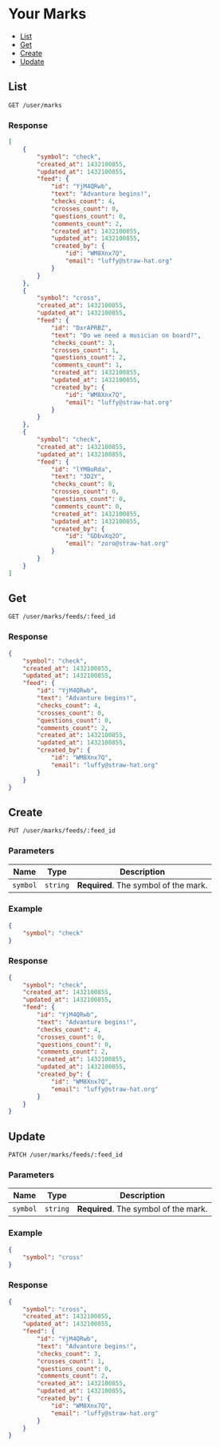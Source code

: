 # Your Marks

* [List](#list)
* [Get](#get)
* [Create](#create)
* [Update](#update)

## List

```
GET /user/marks
```

### Response

```json
[
    {
        "symbol": "check",
        "created_at": 1432100855,
        "updated_at": 1432100855,
        "feed": {
            "id": "YjM4QRwb",
            "text": "Advanture begins!",
            "checks_count": 4,
            "crosses_count": 0,
            "questions_count": 0,
            "comments_count": 2,
            "created_at": 1432100855,
            "updated_at": 1432100855,
            "created_by": {
                "id": "WM8Xnx7Q",
                "email": "luffy@straw-hat.org"
            }
        }
    },
    {
        "symbol": "cross",
        "created_at": 1432100855,
        "updated_at": 1432100855,
        "feed": {
            "id": "DxrAPRBZ",
            "text": "Do we need a musician on board?",
            "checks_count": 3,
            "crosses_count": 1,
            "questions_count": 2,
            "comments_count": 1,
            "created_at": 1432100855,
            "updated_at": 1432100855,
            "created_by": {
                "id": "WM8Xnx7Q",
                "email": "luffy@straw-hat.org"
            }
        }
    },
    {
        "symbol": "check",
        "created_at": 1432100855,
        "updated_at": 1432100855,
        "feed": {
            "id": "lYMBoRda",
            "text": "3D2Y",
            "checks_count": 8,
            "crosses_count": 0,
            "questions_count": 0,
            "comments_count": 0,
            "created_at": 1432100855,
            "updated_at": 1432100855,
            "created_by": {
                "id": "GDbvXq2O",
                "email": "zoro@straw-hat.org"
            }
        }
    }
]
```

## Get

```
GET /user/marks/feeds/:feed_id
```

### Response

```json
{
    "symbol": "check",
    "created_at": 1432100855,
    "updated_at": 1432100855,
    "feed": {
        "id": "YjM4QRwb",
        "text": "Advanture begins!",
        "checks_count": 4,
        "crosses_count": 0,
        "questions_count": 0,
        "comments_count": 2,
        "created_at": 1432100855,
        "updated_at": 1432100855,
        "created_by": {
            "id": "WM8Xnx7Q",
            "email": "luffy@straw-hat.org"
        }
    }
}
```

## Create

```
PUT /user/marks/feeds/:feed_id
```

### Parameters

| Name     | Type       | Description                           |
| -------- | ---------- | ------------------------------------- |
| `symbol` | `string`   | **Required**. The symbol of the mark. |

### Example

```json
{
    "symbol": "check"
}
```

### Response

```json
{
    "symbol": "check",
    "created_at": 1432100855,
    "updated_at": 1432100855,
    "feed": {
        "id": "YjM4QRwb",
        "text": "Advanture begins!",
        "checks_count": 4,
        "crosses_count": 0,
        "questions_count": 0,
        "comments_count": 2,
        "created_at": 1432100855,
        "updated_at": 1432100855,
        "created_by": {
            "id": "WM8Xnx7Q",
            "email": "luffy@straw-hat.org"
        }
    }
}
```

## Update

```
PATCH /user/marks/feeds/:feed_id
```

### Parameters

| Name     | Type       | Description                           |
| -------- | ---------- | ------------------------------------- |
| `symbol` | `string`   | **Required**. The symbol of the mark. |

### Example

```json
{
    "symbol": "cross"
}
```

### Response

```json
{
    "symbol": "cross",
    "created_at": 1432100855,
    "updated_at": 1432100855,
    "feed": {
        "id": "YjM4QRwb",
        "text": "Advanture begins!",
        "checks_count": 3,
        "crosses_count": 1,
        "questions_count": 0,
        "comments_count": 2,
        "created_at": 1432100855,
        "updated_at": 1432100855,
        "created_by": {
            "id": "WM8Xnx7Q",
            "email": "luffy@straw-hat.org"
        }
    }
}
```
